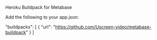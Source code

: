 Heroku Buildpack for Metabase

Add the following to your app.json:

"buildpacks": [
  {
    "url": "https://github.com/Uscreen-video/metabase-buildpack"
  }
]
